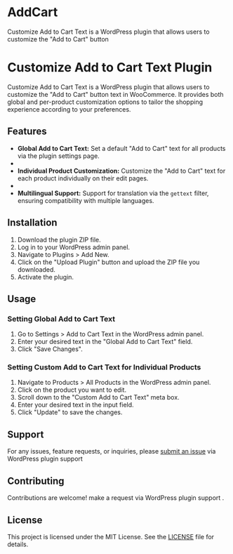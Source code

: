 # AddCart
Customize Add to Cart Text is a WordPress plugin that allows users to customize the "Add to Cart" button
# Customize Add to Cart Text Plugin

Customize Add to Cart Text is a WordPress plugin that allows users to customize the "Add to Cart" button text in WooCommerce. It provides both global and per-product customization options to tailor the shopping experience according to your preferences.

## Features

- **Global Add to Cart Text:** Set a default "Add to Cart" text for all products via the plugin settings page.
- 
- **Individual Product Customization:** Customize the "Add to Cart" text for each product individually on their edit pages.
- 
- **Multilingual Support:** Support for translation via the `gettext` filter, ensuring compatibility with multiple languages.

## Installation

1. Download the plugin ZIP file.
2. Log in to your WordPress admin panel.
3. Navigate to Plugins > Add New.
4. Click on the "Upload Plugin" button and upload the ZIP file you downloaded.
5. Activate the plugin.

## Usage

### Setting Global Add to Cart Text

1. Go to Settings > Add to Cart Text in the WordPress admin panel.
2. Enter your desired text in the "Global Add to Cart Text" field.
3. Click "Save Changes".

### Setting Custom Add to Cart Text for Individual Products

1. Navigate to Products > All Products in the WordPress admin panel.
2. Click on the product you want to edit.
3. Scroll down to the "Custom Add to Cart Text" meta box.
4. Enter your desired text in the input field.
5. Click "Update" to save the changes.

## Support

For any issues, feature requests, or inquiries, please [submit an issue](#) via WordPress plugin support

## Contributing

Contributions are welcome! make a  request via WordPress plugin support .

## License

This project is licensed under the MIT License. See the [LICENSE](LICENSE) file for details.
